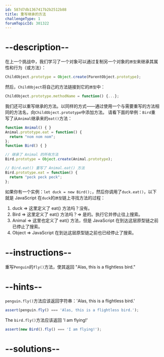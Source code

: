 ```yaml
---
id: 587d7db1367417b2b2512b88
title: 重写继承的方法
challengeType: 1
forumTopicId: 301322
---
```


# --description--

在上一个挑战中，我们学习了一个对象可以通过复制另一个对象的`原型`来继承其属性和行为（或方法）：

```js
ChildObject.prototype = Object.create(ParentObject.prototype);
```

然后，`ChildObject`将自己的方法链接到它的`原型`中：

```js
ChildObject.prototype.methodName = function() {...};
```

我们还可以重写继承的方法。以同样的方式——通过使用一个与需要重写的方法相同的方法名，向`ChildObject.prototype`中添加方法。 请看下面的举例：`Bird`重写了从`Animal`继承来的`eat()`方法：

```js
function Animal() { }
Animal.prototype.eat = function() {
  return "nom nom nom";
};
function Bird() { }

// 继承了 Animal 的所有方法
Bird.prototype = Object.create(Animal.prototype);

// Bird.eat() 重写了 Animal.eat() 方法
Bird.prototype.eat = function() {
  return "peck peck peck";
};
```

如果你有一个实例：`let duck = new Bird();`，然后你调用了`duck.eat()`，以下就是 JavaScript 在`duck`的`原型`链上寻找方法的过程：

1.  duck => 这里定义了 eat() 方法吗？没有。
2.  Bird => 这里定义了 eat() 方法吗？=> 是的。执行它并停止往上搜索。
3.  Animal => 这里也定义了 eat() 方法，但是 JavaScript 在到达这层原型链之前已停止了搜索。
4.  Object => JavaScript 在到达这层原型链之前也已经停止了搜索。

# --instructions--

重写`Penguin`的`fly()`方法，使其返回 "Alas, this is a flightless bird."

# --hints--

`penguin.fly()`方法应该返回字符串：'Alas, this is a flightless bird.'

```js
assert(penguin.fly() === 'Alas, this is a flightless bird.');
```

The `bird.fly()`方法应该返回 'I am flying!'

```js
assert(new Bird().fly() === 'I am flying!');
```

# --solutions--


